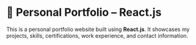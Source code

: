 # 🚀 Personal Portfolio – React.js

This is a personal portfolio website built using **React.js**. It showcases my projects, skills, certifications, work experience, and contact information.
